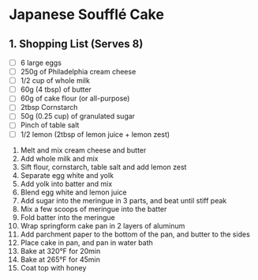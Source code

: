 # Japanese Soufflé Cake

## 1. Shopping List (Serves 8)
- [ ] 6 large eggs
- [ ] 250g of Philadelphia cream cheese
- [ ] 1/2 cup of whole milk
- [ ] 60g (4 tbsp) of butter 
- [ ] 60g of cake flour (or all-purpose)
- [ ] 2tbsp Cornstarch
- [ ] 50g (0.25 cup) of granulated sugar
- [ ] Pinch of table salt
- [ ] 1/2 lemon (2tbsp of lemon juice + lemon zest)

1. Melt and mix cream cheese and butter
2. Add whole milk and mix
3. Sift flour, cornstarch, table salt and add lemon zest
4. Separate egg white and yolk
5. Add yolk into batter and mix
6. Blend egg white and lemon juice
7. Add sugar into the meringue in 3 parts, and beat until stiff peak
8. Mix a few scoops of meringue into the batter
9. Fold batter into the meringue
10. Wrap springform cake pan in 2 layers of aluminum
11. Add parchment paper to the bottom of the pan, and butter to the sides
12. Place cake in pan, and pan in water bath
13. Bake at 320°F for 20min
14. Bake at 265°F for 45min
15. Coat top with honey
